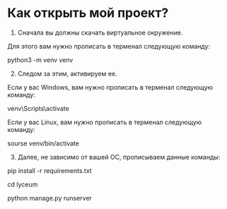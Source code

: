 # Как открыть мой проект?
1) Сначала вы должны скачать виртуальное окружение.

Для этого вам нужно прописать в терменал следующую команду:

python3 -m venv venv

2) Следом за этим, активируем ее.

Если у вас Windows, вам нужно прописать в терменал следующую команду:

venv\Scripts\activate

Если у вас Linux,  вам нужно прописать в терменал следующую команду:

sourse venv/bin/activate

3) Далее, не зависимо от вашей OC, прописываем данные команды:

pip install -r requirements.txt

cd lyceum

python manage.py runserver
